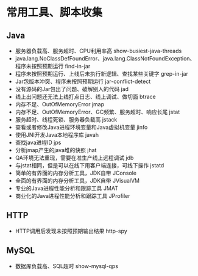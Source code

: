 # 常用工具、脚本收集
## Java
 - 服务器负载高、服务超时、CPU利用率高 show-busiest-java-threads
 - java.lang.NoClassDefFoundError、java.lang.ClassNotFoundException、程序未按照预期运行   find-in-jar
 - 程序未按照预期运行、上线后未执行新逻辑、查找某些关键字 grep-in-jar
 - Jar包版本冲突、程序未按照预期运行  jar-conflict-detect
 - 没有源码的Jar包出了问题、破解别人的代码   jad
 - 线上出问题还无法上线打点日志、线上调试、做切面 btrace
 - 内存不足、OutOfMemoryError   jmap
 - 内存不足、OutOfMemoryError、GC频繁、服务超时、响应长尾    jstat
 - 服务超时、线程死锁、服务器负载高    jstack
 - 查看或者修改Java进程环境变量和Java虚拟机变量  jinfo
 - 使用JNI开发Java本地程序库    javah
 - 查找java进程ID  jps
 - 分析jmap产生的java堆的快照   jhat
 - QA环境无法重现，需要在准生产线上远程调试   jdb
 - 与jstat相同，但是可以在线下用客户端连接，可线下操作    jstatd
 - 简单的有界面的内存分析工具，JDK自带 JConsole
 - 全面的有界面的内存分析工具，JDK自带 JVisualVM
 - 专业的Java进程性能分析和跟踪工具  JMAT
 - 商业化的Java进程性能分析和跟踪工具 JProfiler
 
## HTTP
 - HTTP调用后发现未按照预期输出结果  http-spy

## MySQL
 - 数据库负载高、SQL超时    show-mysql-qps

